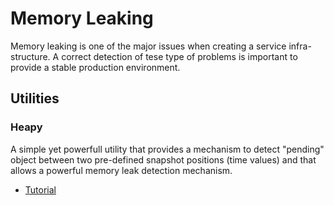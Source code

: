# Memory Leaking

Memory leaking is one of the major issues when creating a service infra-structure. A correct detection of tese
type of problems is important to provide a stable production environment.

## Utilities

### Heapy

A simple yet powerfull utility that provides a mechanism to detect "pending" object between two pre-defined
snapshot positions (time values) and that allows a powerful memory leak detection mechanism.

* [Tutorial](http://smira.ru/wp-content/uploads/2011/08/heapy.html)